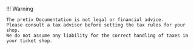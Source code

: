 !!! Warning 

    The pretix Documentation is not legal or financial advice. 
    Please consult a tax advisor before setting the tax rules for your shop. 
    We do not assume any liability for the correct handling of taxes in your ticket shop. 
